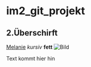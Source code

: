 # im2_git_projekt
## 2.Überschirft

[Melanie](https://melaniesue.ch)
*kursiv*
**fett**
![Bild](Bildname-imgleichenOrdner.jpg)

Text kommt hier hin